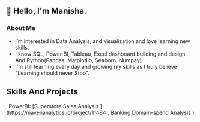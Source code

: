  ## 👋 Hello, I'm Manisha.

  ### About Me
- I’m interested in  Data Analysis, and visualization and love learning new skills.
- I know SQL, Power BI, Tableau, Excel dashboard building and design And Python(Pandas, Matplotlib, Seaborn, Numpay).
- I'm still learning every day and growing my skills as I truly believe  "Learning should never Stop".

## Skills And Projects
-PowerBI: [Superstore Sales Analysis ](https://mavenanalytics.io/project/11484 , [Banking Domain-spend Analysis](https://mavenanalytics.io/project/11486)
)
              
